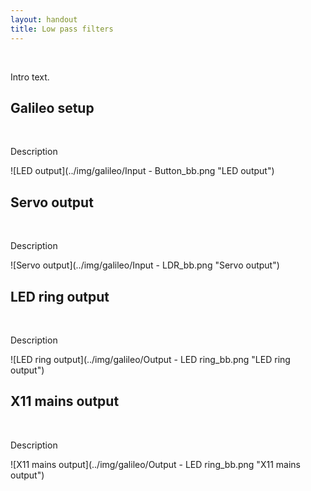 ```yaml
---
layout: handout
title: Low pass filters
---
```


<br>

Intro text.


## Galileo setup
<br>

Description


![LED output](../img/galileo/Input - Button_bb.png "LED output")


## Servo output
<br>

Description


![Servo output](../img/galileo/Input - LDR_bb.png "Servo output")


## LED ring output
<br>

Description


![LED ring output](../img/galileo/Output - LED ring_bb.png "LED ring output")


## X11 mains output
<br>

Description


![X11 mains output](../img/galileo/Output - LED ring_bb.png "X11 mains output")
